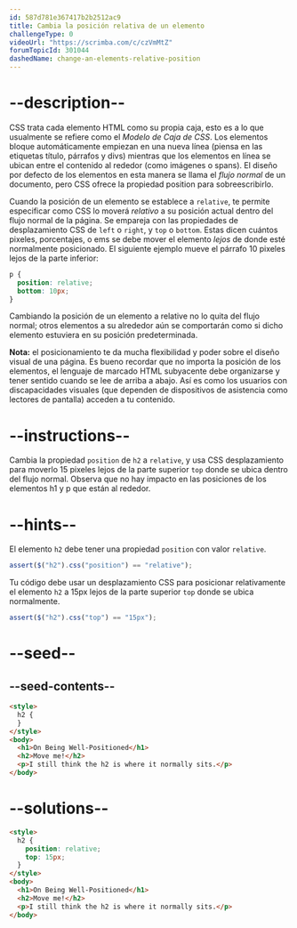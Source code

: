 ```yaml
---
id: 587d781e367417b2b2512ac9
title: Cambia la posición relativa de un elemento
challengeType: 0
videoUrl: "https://scrimba.com/c/czVmMtZ"
forumTopicId: 301044
dashedName: change-an-elements-relative-position
---
```


# --description--

CSS trata cada elemento HTML como su propia caja, esto es a lo que usualmente se refiere como el <dfn>Modelo de Caja de CSS</dfn>. Los elementos bloque automáticamente empiezan en una nueva línea (piensa en las etiquetas título, párrafos y divs) mientras que los elementos en línea se ubican entre el contenido al rededor (como imágenes o spans). El diseño por defecto de los elementos en esta manera se llama el <dfn>flujo normal</dfn> de un documento, pero CSS ofrece la propiedad position para sobreescribirlo.

Cuando la posición de un elemento se establece a `relative`, te permite especificar como CSS lo moverá _relativo_ a su posición actual dentro del flujo normal de la página. Se empareja con las propiedades de desplazamiento CSS de `left` o `right`, y `top` o `bottom`. Estas dicen cuántos pixeles, porcentajes, o ems se debe mover el elemento _lejos_ de donde esté normalmente posicionado. El siguiente ejemplo mueve el párrafo 10 pixeles lejos de la parte inferior:

```css
p {
  position: relative;
  bottom: 10px;
}
```

Cambiando la posición de un elemento a relative no lo quita del flujo normal; otros elementos a su alrededor aún se comportarán como si dicho elemento estuviera en su posición predeterminada.

**Nota:** el posicionamiento te da mucha flexibilidad y poder sobre el diseño visual de una página. Es bueno recordar que no importa la posición de los elementos, el lenguaje de marcado HTML subyacente debe organizarse y tener sentido cuando se lee de arriba a abajo. Así es como los usuarios con discapacidades visuales (que dependen de dispositivos de asistencia como lectores de pantalla) acceden a tu contenido.

# --instructions--

Cambia la propiedad `position` de `h2` a `relative`, y usa CSS desplazamiento para moverlo 15 pixeles lejos de la parte superior `top` donde se ubica dentro del flujo normal. Observa que no hay impacto en las posiciones de los elementos h1 y p que están al rededor.

# --hints--

El elemento `h2` debe tener una propiedad `position` con valor `relative`.

```js
assert($("h2").css("position") == "relative");
```

Tu código debe usar un desplazamiento CSS para posicionar relativamente el elemento `h2` a 15px lejos de la parte superior `top` donde se ubica normalmente.

```js
assert($("h2").css("top") == "15px");
```

# --seed--

## --seed-contents--

```html
<style>
  h2 {
  }
</style>
<body>
  <h1>On Being Well-Positioned</h1>
  <h2>Move me!</h2>
  <p>I still think the h2 is where it normally sits.</p>
</body>
```

# --solutions--

```html
<style>
  h2 {
    position: relative;
    top: 15px;
  }
</style>
<body>
  <h1>On Being Well-Positioned</h1>
  <h2>Move me!</h2>
  <p>I still think the h2 is where it normally sits.</p>
</body>
```
